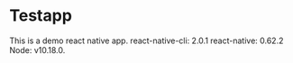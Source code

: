# Testapp
This is a demo react native app. 
react-native-cli: 2.0.1
react-native: 0.62.2
Node: v10.18.0.
